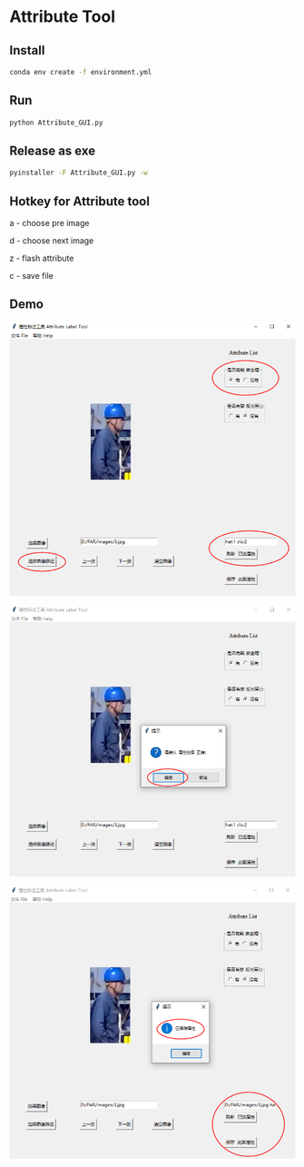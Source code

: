 # Attribute Tool



## Install
```bash
conda env create -f environment.yml
```

## Run
```bash
python Attribute_GUI.py
```

## Release as exe
```bash
pyinstaller -F Attribute_GUI.py -w
```

## Hotkey for Attribute tool
a - choose pre image

d - choose next image 

z - flash attribute

c - save file

## Demo

<p align='center'>
<img src='demo1.png'>
</p>


<p align='center'>
<img src='demo2.png'>
</p>

<p align='center'>
<img src='demo3.png'>
</p>
